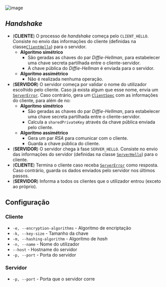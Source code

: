 ![image](https://user-images.githubusercontent.com/36506580/168392266-fb109aeb-5802-420b-99c3-14b430ea5ee0.png)

## *Handshake*

- (**CLIENTE**) O processo de *handshake* começa pelo `CLIENT_HELLO`. Consiste no envio das informações do cliente (definidas na classe[`ClientHello`](src/main/java/shared/message/handshake/ClientHello.java)) para o servidor. 
  - **Algoritmo simétrico** 
    - São geradas as chaves do par *Diffie-Hellman*, para estabelecer uma chave secreta partilhada entre o cliente-servidor.
    - A chave pública do *Diffie-Hellman* é enviada para o servidor.
  - **Algoritmo assimétrico**
    - Não é realizada nenhuma operação.
- (**SERVIDOR**) O servidor começa por validar o nome do utilizador escolhido pelo cliente. Caso já exista algum que esse nome, envia um [`ServerError`](src/main/java/shared/message/handshake/ServerError.java). Caso contrário, gera um [`ClientSpec`](src/main/java/server/client/ClientSpec.java) com as informações do cliente, para além de no:
  - **Algoritmo simétrico**
    - São geradas as chaves do par *Diffie-Hellman*, para estabelecer uma chave secreta partilhada entre o cliente-servidor.
    - Calcula a `sharedPrivateKey` através da chave pública enviada pelo cliente.
  - **Algoritmo assimétrico**
    - Gera um par *RSA* para comunicar com o cliente.
    - Guarda a chave pública do cliente.
- (**SERVIDOR**) O servidor chega à fase `SERVER_HELLO`. Consiste no envio das informações do servidor (definidas na classe [`ServerHello`](src/main/java/shared/message/handshake/ServerHello.java)) para o cliente.
- (**CLIENTE**) Termina o cliente caso receba [`ServerError`](src/main/java/shared/message/handshake/ServerError.java) como resposta. Caso contrário, guarda os dados enviados pelo servidor nos últimos passos.
- (**SERVIDOR**) Informa a todos os clientes que o utilizador entrou (exceto ao próprio).

## Configuração

### Cliente
- `-e, --encryption-algorithms` - Algoritmo de encriptação
- `-k, --key-size` - Tamanho da chave
- `-m, --hashing-algorithm` - Algoritmo de *hash*
- `-n, --name` - Nome do utilizador
- `--host` - Hostname do servidor
- `-p, --port` - Porta do servidor

### Servidor
- `-p, --port` - Porta que o servidor corre
